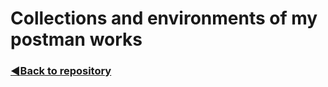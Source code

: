 # Collections and environments of my postman works

### [:arrow_backward:Back to repository](https://github.com/c1plak/Vadims_Course_group27)
